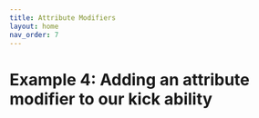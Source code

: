 ```yaml
---
title: Attribute Modifiers
layout: home
nav_order: 7
---
```


# Example 4: Adding an attribute modifier to our kick ability